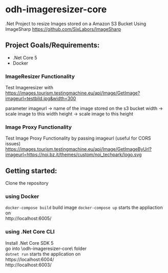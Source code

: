 # odh-imageresizer-core

.Net Project to resize Images stored on a Amazon S3 Bucket
Using ImageSharp https://github.com/SixLabors/ImageSharp

## Project Goals/Requirements:

* .Net Core 5
* Docker

### ImageResizer Functionality

Test Imageresizer with
https://images.tourism.testingmachine.eu/api/Image/GetImage?imageurl=testbild.jpg&width=300

parameter
imageurl -> name of the image stored on the s3 bucket
width -> scale image to this width
height -> scale image to this height

### Image Proxy Functionality

Test Image Proxy Functionality by passing imageurl (useful for CORS issues)
https://images.tourism.testingmachine.eu/api/Image/GetImageByUrl?imageurl=https://noi.bz.it/themes/custom/noi_techpark/logo.svg


## Getting started:

Clone the repository

### using Docker

`docker-compose build` build image
`docker-compose up` starts the appliaction on  
http://localhost:6005/

### using .Net Core CLI

Install .Net Core SDK 5\
go into \odh-imageresizer-core\ folder \
`dotnet run`
starts the application on   
https://localhost:6004/  
http://localhost:6003/
